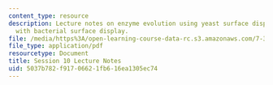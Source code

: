 ```yaml
---
content_type: resource
description: Lecture notes on enzyme evolution using yeast surface display compared
  with bacterial surface display.
file: /media/https%3A/open-learning-course-data-rc.s3.amazonaws.com/7-344-directed-evolution-engineering-biocatalysts-spring-2008/5037b782f91706621fb616ea1305ec74_ses10_ln.pdf
file_type: application/pdf
resourcetype: Document
title: Session 10 Lecture Notes
uid: 5037b782-f917-0662-1fb6-16ea1305ec74
---
```

